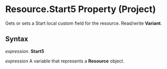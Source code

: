 
# Resource.Start5 Property (Project)

Gets or sets a Start local custom field for the resource. Read/write  **Variant**.


## Syntax

 _expression_. **Start5**

 _expression_ A variable that represents a **Resource** object.

